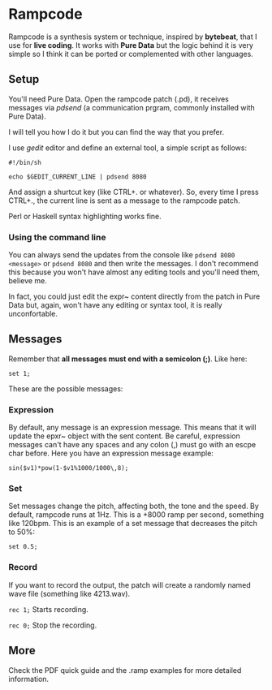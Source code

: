 # Rampcode
Rampcode is a synthesis system or technique, inspired by __bytebeat__, that I use for __live coding__.  It works with __Pure Data__ but the logic behind it is very simple so I think it can be ported or complemented with other languages.

## Setup
You'll need Pure Data.  Open the rampcode patch (.pd), it receives messages via *pdsend* (a communication prgram, commonly installed with Pure Data).  

I will tell you how I do it but you can find the way that you prefer.

I use *gedit* editor and define an external tool, a simple script as follows:

~~~~
#!/bin/sh

echo $GEDIT_CURRENT_LINE | pdsend 8080 
~~~~

And assign a shurtcut key (like CTRL+. or whatever).  So, every time I press CTRL+., the current line is sent as a message to the rampcode patch.

Perl or Haskell syntax highlighting works fine.

### Using the command line

You can always send the updates from the console like `pdsend 8080 <message>` or `pdsend 8080` and then write the messages.  I don't recommend this because you won't have almost any editing tools and you'll need them, believe me.

In fact, you could just edit the expr~ content directly from the patch in Pure Data but, again, won't have any editing or syntax tool, it is really unconfortable.
 
## Messages
Remember that **all messages must end with a semicolon (;)**.  Like here:

`set 1;`

These are the possible messages:

### Expression
By default, any message is an expression message.  This means that it will update the epxr~ object with the sent content.  Be careful, expression messages can't have any spaces and any colon (,) must go with an escpe char before.  Here you have an expression message example:

`sin($v1)*pow(1-$v1%1000/1000\,8);`

### Set
Set messages change the pitch, affecting both, the tone and the speed.  By default, rampcode runs at 1Hz.  This is a +8000 ramp per second, something like 120bpm.  This is an example of a set message that decreases the pitch to 50%:

`set 0.5;`

### Record
If you want to record the output, the patch will create a randomly named wave file (something like 4213.wav).

`rec 1;` Starts recording.

`rec 0;` Stop the recording.

## More
Check the PDF quick guide and the .ramp examples for more detailed information.
